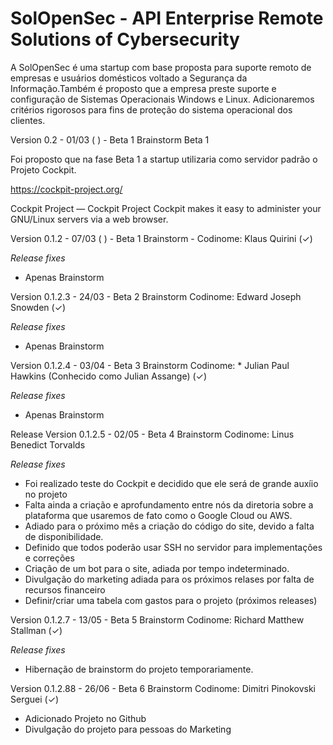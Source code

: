 # SolOpenSec - API Enterprise Remote Solutions of Cybersecurity 

A SolOpenSec é uma startup com base proposta para suporte remoto de empresas e usuários domésticos voltado a Segurança da Informação.Também é proposto que a empresa preste suporte e configuração de Sistemas Operacionais Windows e Linux. Adicionaremos critérios rigorosos para fins de proteção do sistema operacional dos clientes.

Version 0.2 - 01/03 ( ) - Beta 1 Brainstorm Beta 1 

Foi proposto que na fase Beta 1 a startup utilizaria como servidor padrão o Projeto Cockpit. 


https://cockpit-project.org/

Cockpit Project — Cockpit Project
Cockpit makes it easy to administer your GNU/Linux servers via a web browser. 

Version 0.1.2 - 07/03 ( ) - Beta 1 Brainstorm - Codinome:  Klaus Quirini  (✓) 
 
 *Release fixes*   
 - Apenas Brainstorm 


Version 0.1.2.3  - 24/03  - Beta 2 Brainstorm 
Codinome: Edward Joseph Snowden (✓) 
 
 *Release fixes*   
 - Apenas Brainstorm
 
 

Version 0.1.2.4 - 03/04  - Beta 3 Brainstorm 
Codinome: * Julian Paul Hawkins  (Conhecido como Julian Assange) (✓)

*Release fixes*   
 - Apenas Brainstorm


Release Version 0.1.2.5 - 02/05 - Beta 4  Brainstorm 
Codinome: Linus Benedict Torvalds 

*Release fixes* 

* Foi realizado teste do Cockpit e decidido que ele será de grande auxíio no projeto 
* Falta ainda a criação e aprofundamento entre nós da diretoria sobre a plataforma que usaremos de fato como o Google Cloud ou AWS. 
* Adiado para o próximo mês a criação do código do site, devido a falta de disponibilidade. 
* Definido que todos poderão usar SSH no servidor para implementações e correções 
* Criação de um bot para o site, adiada por tempo indeterminado. 
* Divulgação do marketing adiada para os próximos relases por falta de recursos financeiro
* Definir/criar uma tabela com gastos para o projeto (próximos releases) 


Version 0.1.2.7 - 13/05 - Beta 5 
Brainstorm 
Codinome:  Richard Matthew Stallman (✓)

*Release fixes* 
 - Hibernação de brainstorm do projeto temporariamente. 
 
 
 Version 0.1.2.88 - 26/06 - Beta 6 
 Brainstorm 
 Codinome: Dimitri Pinokovski Serguei (✓)
 
 - Adicionado Projeto no Github 
 - Divulgação do projeto para pessoas do Marketing
 



